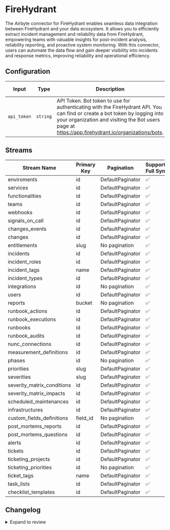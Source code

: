 # FireHydrant
The Airbyte connector for FireHydrant enables seamless data integration between FireHydrant and your data ecosystem. It allows you to efficiently extract incident management and reliability data from FireHydrant, empowering teams with valuable insights for post-incident analysis, reliability reporting, and proactive system monitoring. With this connector, users can automate the data flow and gain deeper visibility into incidents and response metrics, improving reliability and operational efficiency.

## Configuration

| Input | Type | Description | Default Value |
|-------|------|-------------|---------------|
| `api_token` | `string` | API Token. Bot token to use for authenticating with the FireHydrant API. You can find or create a bot token by logging into your organization and visiting the Bot users page at https://app.firehydrant.io/organizations/bots. |  |

## Streams
| Stream Name | Primary Key | Pagination | Supports Full Sync | Supports Incremental |
|-------------|-------------|------------|---------------------|----------------------|
| enviroments | id | DefaultPaginator | ✅ |  ❌  |
| services | id | DefaultPaginator | ✅ |  ❌  |
| functionalities | id | DefaultPaginator | ✅ |  ❌  |
| teams | id | DefaultPaginator | ✅ |  ❌  |
| webhooks | id | DefaultPaginator | ✅ |  ❌  |
| signals_on_call | id | DefaultPaginator | ✅ |  ❌  |
| changes_events | id | DefaultPaginator | ✅ |  ❌  |
| changes | id | DefaultPaginator | ✅ |  ❌  |
| entitlements | slug | No pagination | ✅ |  ❌  |
| incidents | id | DefaultPaginator | ✅ |  ❌  |
| incident_roles | id | DefaultPaginator | ✅ |  ❌  |
| incident_tags | name | DefaultPaginator | ✅ |  ❌  |
| incident_types | id | DefaultPaginator | ✅ |  ❌  |
| integrations | id | No pagination | ✅ |  ❌  |
| users | id | DefaultPaginator | ✅ |  ❌  |
| reports | bucket | No pagination | ✅ |  ❌  |
| runbook_actions | id | DefaultPaginator | ✅ |  ❌  |
| runbook_executions | id | DefaultPaginator | ✅ |  ❌  |
| runbooks | id | DefaultPaginator | ✅ |  ❌  |
| runbook_audits | id | DefaultPaginator | ✅ |  ❌  |
| nunc_connections | id | DefaultPaginator | ✅ |  ❌  |
| measurement_definitions | id | DefaultPaginator | ✅ |  ❌  |
| phases | id | No pagination | ✅ |  ❌  |
| priorities | slug | DefaultPaginator | ✅ |  ❌  |
| severities | slug | DefaultPaginator | ✅ |  ❌  |
| severity_matrix_conditions | id | DefaultPaginator | ✅ |  ❌  |
| severity_matrix_impacts | id | DefaultPaginator | ✅ |  ❌  |
| scheduled_maintenances | id | DefaultPaginator | ✅ |  ❌  |
| infrastructures | id | DefaultPaginator | ✅ |  ❌  |
| custom_fields_definitions | field_id | No pagination | ✅ |  ❌  |
| post_mortems_reports | id | DefaultPaginator | ✅ |  ❌  |
| post_mortems_questions | id | DefaultPaginator | ✅ |  ❌  |
| alerts | id | DefaultPaginator | ✅ |  ❌  |
| tickets | id | DefaultPaginator | ✅ |  ❌  |
| ticketing_projects | id | DefaultPaginator | ✅ |  ❌  |
| ticketing_priorities | id | No pagination | ✅ |  ❌  |
| ticket_tags | name | DefaultPaginator | ✅ |  ❌  |
| task_lists | id | DefaultPaginator | ✅ |  ❌  |
| checklist_templates | id | DefaultPaginator | ✅ |  ❌  |

## Changelog

<details>
  <summary>Expand to review</summary>

| Version | Date              | Pull Request | Subject        |
|---------|-------------------|--------------|----------------|
| 0.0.32  | 2025-09-05 | [65966](https://github.com/airbytehq/airbyte/pull/65966) | Update to CDK v7.0.0 |
| 0.0.31  | 2025-08-23 | [65275](https://github.com/airbytehq/airbyte/pull/65275) | Update dependencies |
| 0.0.30  | 2025-08-09 | [64699](https://github.com/airbytehq/airbyte/pull/64699) | Update dependencies |
| 0.0.29  | 2025-08-02 | [64358](https://github.com/airbytehq/airbyte/pull/64358) | Update dependencies |
| 0.0.28  | 2025-07-26 | [63989](https://github.com/airbytehq/airbyte/pull/63989) | Update dependencies |
| 0.0.27  | 2025-07-19 | [63589](https://github.com/airbytehq/airbyte/pull/63589) | Update dependencies |
| 0.0.26  | 2025-07-12 | [62956](https://github.com/airbytehq/airbyte/pull/62956) | Update dependencies |
| 0.0.25  | 2025-07-05 | [62798](https://github.com/airbytehq/airbyte/pull/62798) | Update dependencies |
| 0.0.24  | 2025-06-28 | [62410](https://github.com/airbytehq/airbyte/pull/62410) | Update dependencies |
| 0.0.23  | 2025-06-21 | [61939](https://github.com/airbytehq/airbyte/pull/61939) | Update dependencies |
| 0.0.22  | 2025-06-14 | [61278](https://github.com/airbytehq/airbyte/pull/61278) | Update dependencies |
| 0.0.21  | 2025-05-24 | [60430](https://github.com/airbytehq/airbyte/pull/60430) | Update dependencies |
| 0.0.20  | 2025-05-10 | [59388](https://github.com/airbytehq/airbyte/pull/59388) | Update dependencies |
| 0.0.19  | 2025-04-26 | [58327](https://github.com/airbytehq/airbyte/pull/58327) | Update dependencies |
| 0.0.18  | 2025-04-12 | [57811](https://github.com/airbytehq/airbyte/pull/57811) | Update dependencies |
| 0.0.17  | 2025-04-05 | [57265](https://github.com/airbytehq/airbyte/pull/57265) | Update dependencies |
| 0.0.16  | 2025-03-29 | [56536](https://github.com/airbytehq/airbyte/pull/56536) | Update dependencies |
| 0.0.15  | 2025-03-22 | [55954](https://github.com/airbytehq/airbyte/pull/55954) | Update dependencies |
| 0.0.14  | 2025-03-08 | [55315](https://github.com/airbytehq/airbyte/pull/55315) | Update dependencies |
| 0.0.13  | 2025-03-01 | [54938](https://github.com/airbytehq/airbyte/pull/54938) | Update dependencies |
| 0.0.12  | 2025-02-22 | [54432](https://github.com/airbytehq/airbyte/pull/54432) | Update dependencies |
| 0.0.11  | 2025-02-15 | [53746](https://github.com/airbytehq/airbyte/pull/53746) | Update dependencies |
| 0.0.10  | 2025-02-08 | [53336](https://github.com/airbytehq/airbyte/pull/53336) | Update dependencies |
| 0.0.9   | 2025-02-01 | [52812](https://github.com/airbytehq/airbyte/pull/52812) | Update dependencies |
| 0.0.8   | 2025-01-25 | [52356](https://github.com/airbytehq/airbyte/pull/52356) | Update dependencies |
| 0.0.7   | 2025-01-18 | [51635](https://github.com/airbytehq/airbyte/pull/51635) | Update dependencies |
| 0.0.6   | 2025-01-11 | [51117](https://github.com/airbytehq/airbyte/pull/51117) | Update dependencies |
| 0.0.5   | 2024-12-28 | [50544](https://github.com/airbytehq/airbyte/pull/50544) | Update dependencies |
| 0.0.4   | 2024-12-21 | [50022](https://github.com/airbytehq/airbyte/pull/50022) | Update dependencies |
| 0.0.3   | 2024-12-14 | [49520](https://github.com/airbytehq/airbyte/pull/49520) | Update dependencies |
| 0.0.2   | 2024-12-12 | [49205](https://github.com/airbytehq/airbyte/pull/49205) | Update dependencies |
| 0.0.1   | 2024-11-08 | | Initial release by [@parthiv11](https://github.com/parthiv11) via Connector Builder |

</details>
